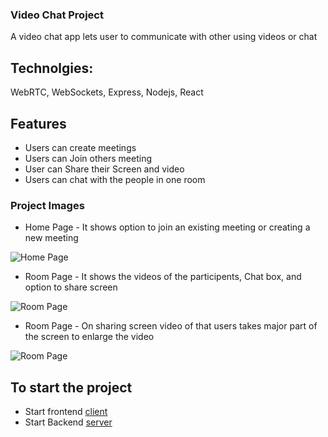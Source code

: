 ### Video Chat Project
A video chat app lets user to communicate with other using videos or chat

## Technolgies: 

WebRTC, WebSockets, Express, Nodejs, React

## Features
- Users can create meetings
- Users can Join others meeting
- User can Share their Screen and video
- Users can chat with the people in one room

### Project Images

- Home Page - It shows option to join an existing meeting or creating a new meeting

![Home Page](https://github.com/parteekcoder/video-chat-webRTC/tree/master/project-images/1.png)

- Room Page - It shows the videos of the participents, Chat box, and option to share screen

![Room Page](https://github.com/parteekcoder/video-chat-webRTC/tree/master/project-images/2.png)

- Room Page - On sharing screen video of that users takes major part of the screen to enlarge the video

![Room Page](https://github.com/parteekcoder/video-chat-webRTC/tree/master/project-images/3.png)


## To start the project

- Start frontend [client](https://github.com/parteekcoder/video-chat-webRTC/tree/master/client/README.md)
- Start Backend [server](https://github.com/parteekcoder/video-chat-webRTC/tree/master/server/README.md)